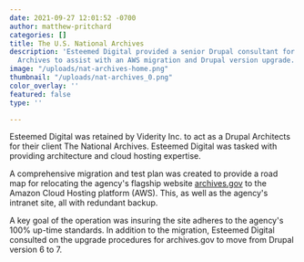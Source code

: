 ```yaml
---
date: 2021-09-27 12:01:52 -0700
author: matthew-pritchard
categories: []
title: The U.S. National Archives
description: 'Esteemed Digital provided a senior Drupal consultant for the U.S. National
  Archives to assist with an AWS migration and Drupal version upgrade.  '
image: "/uploads/nat-archives-home.png"
thumbnail: "/uploads/nat-archives_0.png"
color_overlay: ''
featured: false
type: ''

---
```

Esteemed Digital was retained by Viderity Inc. to act as a Drupal Architects for their client The National Archives. Esteemed Digital was tasked with providing architecture and cloud hosting expertise.

A comprehensive migration and test plan was created to provide a road map for relocating the agency's flagship website [archives.gov](archives.gov) to the Amazon Cloud Hosting platform (AWS). This, as well as the agency's intranet site, all with redundant backup. 

A key goal of the operation was insuring the site adheres to the agency's 100% up-time standards. In addition to the migration, Esteemed Digital consulted on the upgrade procedures for archives.gov to move from Drupal version 6 to 7.
